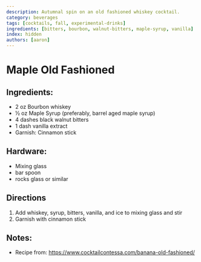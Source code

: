 ```yaml
---
description: Autumnal spin on an old fashioned whiskey cocktail.
category: beverages
tags: [cocktails, fall, experimental-drinks]
ingredients: [bitters, bourbon, walnut-bitters, maple-syrup, vanilla]
index: hidden
authors: [aaron]
---
```


# Maple Old Fashioned

## Ingredients:

- 2 oz Bourbon whiskey
- ½ oz Maple Syrup (preferably, barrel aged maple syrup)
- 4 dashes black walnut bitters
- 1 dash vanilla extract
- Garnish: Cinnamon stick

## Hardware:

- Mixing glass
- bar spoon
- rocks glass or similar

## Directions

1. Add whiskey, syrup, bitters, vanilla, and ice to mixing glass and stir
2. Garnish with cinnamon stick

## Notes:

- Recipe from: <https://www.cocktailcontessa.com/banana-old-fashioned/>
